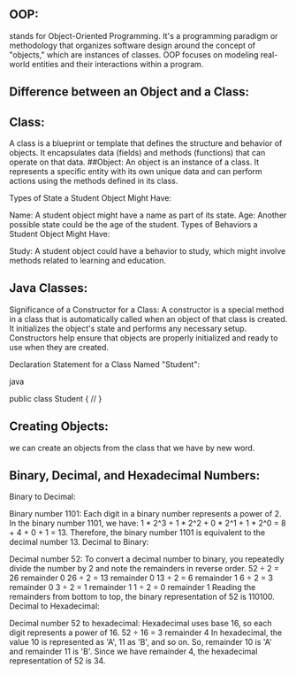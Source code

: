 ## OOP:
 stands for Object-Oriented Programming. It's a programming paradigm or methodology that organizes software design around the concept of "objects," which are instances of classes. OOP focuses on modeling real-world entities and their interactions within a program.

 ## Difference between an Object and a Class:

## Class:
 A class is a blueprint or template that defines the structure and behavior of objects. It encapsulates data (fields) and methods (functions) that can operate on that data.
##Object:
 An object is an instance of a class. It represents a specific entity with its own unique data and can perform actions using the methods defined in its class.

Types of State a Student Object Might Have:

Name: A student object might have a name as part of its state.
Age: Another possible state could be the age of the student.
Types of Behaviors a Student Object Might Have:

Study: A student object could have a behavior to study, which might involve methods related to learning and education.

## Java Classes:
Significance of a Constructor for a Class: A constructor is a special method in a class that is automatically called when an object of that class is created. It initializes the object's state and performs any necessary setup. Constructors help ensure that objects are properly initialized and ready to use when they are created.

Declaration Statement for a Class Named "Student":

java

public class Student {
    // 
}

## Creating Objects:
we can create an objects from the class that we have by new word.

## Binary, Decimal, and Hexadecimal Numbers:
Binary to Decimal:

Binary number 1101: Each digit in a binary number represents a power of 2. In the binary number 1101, we have:
1 * 2^3 + 1 * 2^2 + 0 * 2^1 + 1 * 2^0 = 8 + 4 + 0 + 1 = 13.
Therefore, the binary number 1101 is equivalent to the decimal number 13.
Decimal to Binary:

Decimal number 52: To convert a decimal number to binary, you repeatedly divide the number by 2 and note the remainders in reverse order.
52 ÷ 2 = 26 remainder 0
26 ÷ 2 = 13 remainder 0
13 ÷ 2 = 6 remainder 1
6 ÷ 2 = 3 remainder 0
3 ÷ 2 = 1 remainder 1
1 ÷ 2 = 0 remainder 1
Reading the remainders from bottom to top, the binary representation of 52 is 110100.
Decimal to Hexadecimal:

Decimal number 52 to hexadecimal: Hexadecimal uses base 16, so each digit represents a power of 16.
52 ÷ 16 = 3 remainder 4
In hexadecimal, the value 10 is represented as 'A', 11 as 'B', and so on. So, remainder 10 is 'A' and remainder 11 is 'B'. Since we have remainder 4, the hexadecimal representation of 52 is 34.

